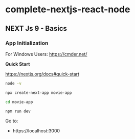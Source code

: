 # complete-nextjs-react-node

## NEXT Js 9 - Basics

### App Initialization

For Windows Users: https://cmder.net/

**Quick Start**

https://nextjs.org/docs#quick-start

```bash
node -v
```

```bash
npx create-next-app movie-app
```

```bash
cd movie-app
```

```bash
npm run dev
```

Go to:
- https://localhost:3000
